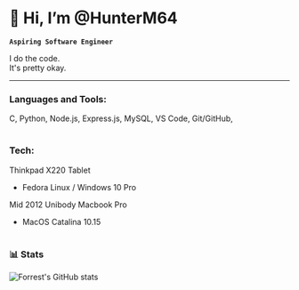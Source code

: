 # 👋 Hi, I’m @HunterM64

**` Aspiring Software Engineer `**

I do the code. \
It's pretty okay.

---

### Languages and Tools:

C, Python, Node.js, Express.js, MySQL, VS Code, Git/GitHub, 

#

### Tech:

Thinkpad X220 Tablet
- Fedora Linux / Windows 10 Pro

Mid 2012 Unibody Macbook Pro
- MacOS Catalina 10.15

#

### 📊 Stats

![Forrest's GitHub stats](https://github-readme-stats.vercel.app/api?username=hunterm64&show_icons=true&theme=gruvbox)

<!-- ![GitHub Streak](https://streak-stats.demolab.com?user=HunterM64&theme=gruvbox&border_radius=4.5) -->

#

